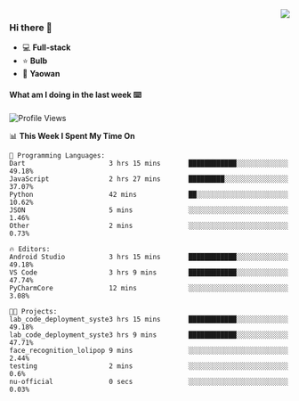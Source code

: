 <img  align="right" src="https://github-readme-stats.vercel.app/api?username=LolipopJ&show_icons=true&count_private=true&hide_title=true&include_all_commits=true&theme=vue">

### Hi there 👋

- :computer: **Full-stack**
- :star: **Bulb**
- :pill: **Yaowan**

#### What am I doing in the last week :keyboard:

<!--START_SECTION:waka-->
![Profile Views](http://img.shields.io/badge/Profile%20Views-19-blue)

📊 **This Week I Spent My Time On** 

```text
💬 Programming Languages: 
Dart                     3 hrs 15 mins       ████████████░░░░░░░░░░░░░   49.18% 
JavaScript               2 hrs 27 mins       █████████░░░░░░░░░░░░░░░░   37.07% 
Python                   42 mins             ██░░░░░░░░░░░░░░░░░░░░░░░   10.62% 
JSON                     5 mins              ░░░░░░░░░░░░░░░░░░░░░░░░░   1.46% 
Other                    2 mins              ░░░░░░░░░░░░░░░░░░░░░░░░░   0.73%

🔥 Editors: 
Android Studio           3 hrs 15 mins       ████████████░░░░░░░░░░░░░   49.18% 
VS Code                  3 hrs 9 mins        ████████████░░░░░░░░░░░░░   47.74% 
PyCharmCore              12 mins             ░░░░░░░░░░░░░░░░░░░░░░░░░   3.08%

🐱‍💻 Projects: 
lab_code_deployment_syste3 hrs 15 mins       ████████████░░░░░░░░░░░░░   49.18% 
lab_code_deployment_syste3 hrs 9 mins        ████████████░░░░░░░░░░░░░   47.71% 
face_recognition_lolipop 9 mins              ░░░░░░░░░░░░░░░░░░░░░░░░░   2.44% 
testing                  2 mins              ░░░░░░░░░░░░░░░░░░░░░░░░░   0.6% 
nu-official              0 secs              ░░░░░░░░░░░░░░░░░░░░░░░░░   0.03%

```


<!--END_SECTION:waka-->
